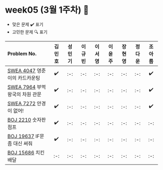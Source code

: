 # week05 (3월 1주차) :pencil:

- 맞은 문제 :heavy_check_mark: 표기
- 고민한 문제 :mag: 표기



|Problem No.|김민호|성민기|이규빈|이서영|이윤주|장현영|정다운|조아름|
|:---------------------------|:-----:|:-----:|:-----:|:-----:|:-----:|:-----:|:-----:|:-----:|
|[SWEA 4047](https://swexpertacademy.com/main/code/problem/problemDetail.do?contestProbId=AWIsY84KEPMDFAWN) 영준이의 카드카운팅|:heavy_check_mark:|:-:|:-:|:-:|:-:|:-:|:-:|:heavy_check_mark:|
|[SWEA 7964](https://swexpertacademy.com/main/code/problem/problemDetail.do?contestProbId=AWuSgKpqmooDFASy) 부먹왕국의 차원 관문|:heavy_check_mark:|:-:|:-:|:-:|:-:|:-:|:-:|:heavy_check_mark:|
|[SWEA 7272](https://swexpertacademy.com/main/code/problem/problemDetail.do?contestProbId=AWl0ZQ8qn7UDFAXz) 안경이 없어!|:heavy_check_mark:|:-:|:-:|:-:|:-:|:-:|:-:|:heavy_check_mark:|
|[BOJ 2210](https://www.acmicpc.net/problem/2210) 숫자판 점프|:heavy_check_mark:|:-:|:-:|:-:|:-:|:-:|:-:|:-:|
|[BOJ 19637](https://www.acmicpc.net/problem/19637) IF문 좀 대신 써줘|:heavy_check_mark:|:-:|:-:|:-:|:-:|:-:|:-:|:-:|
|[BOJ 15686](https://www.acmicpc.net/problem/15686) 치킨배달|:-:|:-:|:-:|:-:|:-:|:-:|:-:|:-:|
